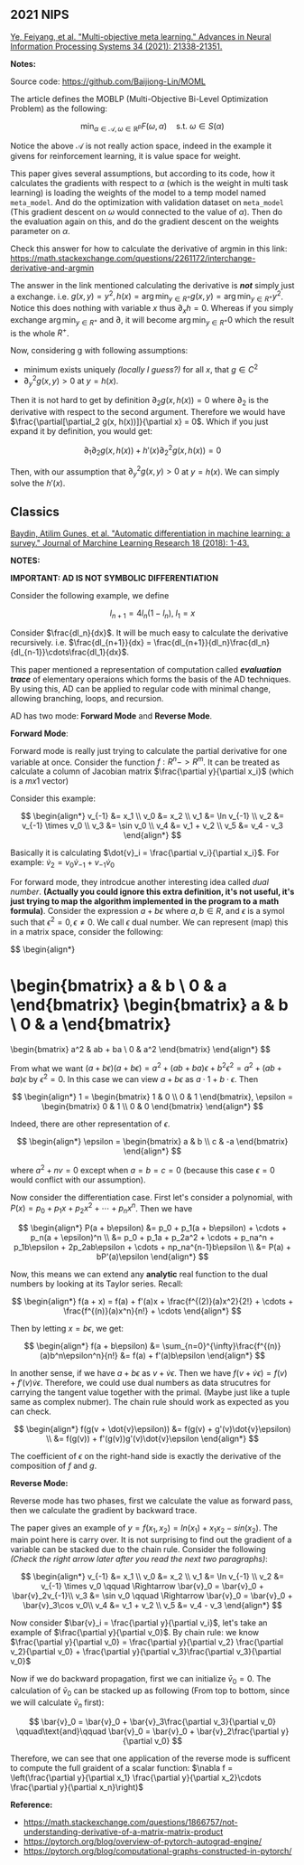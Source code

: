 ## 2021 NIPS
[Ye, Feiyang, et al. "Multi-objective meta learning." Advances in Neural Information Processing Systems 34 (2021): 21338-21351.](https://arxiv.org/abs/2102.07121)

**Notes:**

Source code: https://github.com/Baijiong-Lin/MOML

The article defines the MOBLP (Multi-Objective Bi-Level Optimization Problem) as the following:

$$
\min_{\alpha\in \mathcal{A}, \omega\in\mathbb{R}^p} F(\omega, \alpha) \quad \text{s.t. $\omega \in S(\alpha)$ }
$$

Notice the above $\mathcal{A}$ is not really action space, indeed in the example it givens for reinforcement learning, it is value space for weight.

This paper gives several assumptions, but according to its code, how it calculates the gradients with respect to $\alpha$ (which is the weight in multi task learning) is loading the weights of the model to a temp model named `meta_model`. And do the optimization with validation dataset on `meta_model` (This gradient descent on $\omega$ would connected to the value of $\alpha$). Then do the evaluation again on this, and do the gradient descent on the weights parameter on $\alpha$.

Check this answer for how to calculate the derivative of argmin in this link: https://math.stackexchange.com/questions/2261172/interchange-derivative-and-argmin

The answer in the link mentioned calculating the derivative is ***not*** simply just a exchange. i.e. $g(x, y) = y^2, h(x) = \arg\min_{y\in R^+} g(x, y) = \arg\min_{y\in R^+} y^2$. Notice this does nothing with variable $x$ thus $\partial_x h=0$. Whereas if you simply exchange $\arg\min_{y\in R^+}$ and $\partial$, it will become $\arg\min_{y\in R^+} 0$ which the result is the whole $R^+$. 

Now, considering g with following assumptions:
- minimum exists uniquely *(locally I guess?)* for all $x$, that $g\in C^2$
- $\partial_y^2g(x,y) > 0$ at $y = h(x)$.

Then it is not hard to get by definition $\partial_2 g(x, h(x)) = 0$ where $\partial_2$ is the derivative with respect to the second argument. Therefore we would have $\frac{\partial[\partial_2 g(x, h(x))]}{\partial x} = 0$. Which if you just expand it by definition, you would get:

$$
\partial_1 \partial_2 g(x, h(x)) + h'(x)\partial_2^2 g(x, h(x)) = 0
$$

Then, with our assumption that $\partial_y^2g(x,y) > 0$ at $y = h(x)$. We can simply solve the $h'(x)$.

## Classics
[Baydin, Atilim Gunes, et al. "Automatic differentiation in machine learning: a survey." Journal of Marchine Learning Research 18 (2018): 1-43.](https://arxiv.org/abs/1502.05767v4)

**NOTES:**

**IMPORTANT: AD IS NOT SYMBOLIC DIFFERENTIATION**

Consider the following example, we define

$$
l_{n+1} = 4l_n(1-l_n),\; l_1 = x
$$

Consider $\frac{dl_n}{dx}$. It will be much easy to calculate the derivative recursively. i.e. $\frac{dl_{n+1}}{dx} = \frac{dl_{n+1}}{dl_n}\frac{dl_n}{dl_{n-1}}\cdots\frac{dl_1}{dx}$.

This paper mentioned a representation of computation called ***evaluation trace*** of elementary operaions which forms the basis of the AD techniques. By using this, AD can be applied to regular code with minimal change, allowing branching, loops, and recursion.

AD has two mode: **Forward Mode** and **Reverse Mode**.

**Forward Mode**:

Forward mode is really just trying to calculate the partial derivative for one variable at once. Consider the function $f: R^n -> R^m$. It can be treated as calculate a column of Jacobian matrix $\frac{\partial y}{\partial x_i}$ (which is a $mx1$ vector)

Consider this example:

$$
\begin{align*}
v_{-1} &= x_1 \\
v_0 &= x_2 \\
v_1 &= \ln v_{-1} \\
v_2 &= v_{-1} \times v_0 \\
v_3 &= \sin v_0 \\
v_4 &= v_1 + v_2 \\
v_5 &= v_4 - v_3
\end{align*}
$$

Basically it is calculating $\dot{v}_i = \frac{\partial v_i}{\partial x_i}$. For example: $\dot{v}_2 = v_0\dot{v}_{-1} + v_{-1}\dot{v}_0$

For forward mode, they introdcue another interesting idea called *dual number*. **(Actually you could ignore this extra definition, it's not useful, it's just trying to map the algorithm implemented in the program to a math formula)**. Consider the expression $a + b\epsilon$ where $a, b\in R$, and $\epsilon$ is a symol such that $\epsilon^2 = 0, \epsilon\neq 0$. We call $\epsilon$ dual number. We can represent (map) this in a matrix space, consider the following:

$$
\begin{align*}

\begin{bmatrix}
a & b \\
0 & a
\end{bmatrix}
\begin{bmatrix}
a & b \\
0 & a
\end{bmatrix}
= 
\begin{bmatrix}
a^2 & ab + ba \\
0 & a^2
\end{bmatrix}
\end{align*}
$$

From what we want $(a + b\epsilon)(a + b\epsilon) = a^2 + (ab + ba)\epsilon + b^2\epsilon^2 = a^2 + (ab + ba)\epsilon$ by $\epsilon^2 = 0$. In this case we can view $a + b\epsilon$ as $a\cdot 1 + b\cdot \epsilon$. Then 

$$
\begin{align*}
1 = 
\begin{bmatrix}
1 & 0 \\
0 & 1
\end{bmatrix}, 
\epsilon = 
\begin{bmatrix}
0 & 1 \\
0 & 0   
\end{bmatrix}
\end{align*}
$$

Indeed, there are other representation of $\epsilon$.

$$
\begin{align*}
\epsilon = 
\begin{bmatrix}
    a & b \\
    c & -a
\end{bmatrix}
\end{align*}
$$

where $a^2 + nv = 0$ except when $a=b=c=0$ (because this case $\epsilon = 0$ would conflict with our assumption).

Now consider the differentiation case. First let's consider a polynomial, with $P(x) = p_0 + p_1x + p_2x^2 + \cdots + p_nx^n$. Then we have

$$
\begin{align*}
P(a + b\epsilon) 
&= p_0 + p_1(a + b\epsilon) + \cdots + p_n(a + \epsilon)^n \\
&= p_0 + p_1a + p_2a^2 + \cdots + p_na^n + p_1b\epsilon + 2p_2ab\epsilon + \cdots + np_na^{n-1}b\epsilon \\
&= P(a) + bP'(a)\epsilon
\end{align*}
$$

Now, this means we can extend any **analytic** real function to the dual numbers by looking at its Taylor series. Recall:

$$
\begin{align*}
f(a + x) = f(a) + f'(a)x + \frac{f^{(2)}(a)x^2}{2!} + \cdots + \frac{f^{(n)}(a)x^n}{n!} + \cdots
\end{align*}
$$

Then by letting $x = b\epsilon$, we get:

$$
\begin{align*}
f(a + b\epsilon) 
&= \sum_{n=0}^{\infty}\frac{f^{(n)}(a)b^n\epsilon^n}{n!}
&= f(a) + f'(a)b\epsilon
\end{align*}
$$

In another sense, if we have $a + b\epsilon$ as $v + \dot{v}\epsilon$. Then we have $f(v + \dot{v}\epsilon) = f(v) + f'(v)\dot{v}\epsilon$. Therefore, we could use dual numbers as data strucutres for carrying the tangent value together with the primal. (Maybe just like a tuple same as complex nubmer). The chain rule should work as expected as you can check.

$$
\begin{align*}
f(g(v + \dot{v}\epsilon))
&= f(g(v) + g'(v)\dot{v}\epsilon) \\
&= f(g(v)) + f'(g(v))g'(v)\dot{v}\epsilon
\end{align*}
$$

The coefficient of $\epsilon$ on the right-hand side is exactly the derivative of the composition of $f$ and $g$.

**Reverse Mode:**

Reverse mode has two phases, first we calculate the value as forward pass, then we calculate the gradient by backward trace. 

The paper gives an example of $y = f(x_1, x_2) = ln(x_1) + x_1x_2 - sin(x_2)$. The main point here is carry over. It is not surprising to find out the gradient of a variable can be stacked due to the chain rule. Consider the following *(Check the right arrow later after you read the next two paragraphs)*:

$$
\begin{align*}
v_{-1} &= x_1 \\
v_0 &= x_2 \\
v_1 &= \ln v_{-1} \\
v_2 &= v_{-1} \times v_0 \qquad \Rightarrow \bar{v}_0 = \bar{v}_0 + \bar{v}_2v_{-1}\\
v_3 &= \sin v_0 \qquad \Rightarrow \bar{v}_0 = \bar{v}_0 + \bar{v}_3\cos v_0\\
v_4 &= v_1 + v_2 \\
v_5 &= v_4 - v_3
\end{align*}
$$

Now consider $\bar{v}_i = \frac{\partial y}{\partial v_i}$, let's take an example of $\frac{\partial y}{\partial v_0}$. By chain rule: we know $\frac{\partial y}{\partial v_0} = \frac{\partial y}{\partial v_2} \frac{\partial v_2}{\partial v_0} + \frac{\partial y}{\partial v_3}\frac{\partial v_3}{\partial v_0}$

Now if we do backward propagation, first we can initialize $\bar{v}_0 = 0$. The calculation of $\bar{v}_0$ can be stacked up as following (From top to bottom, since we will calculate $\bar{v}_n$ first):

$$
\bar{v}_0 = \bar{v}_0 + \bar{v}_3\frac{\partial v_3}{\partial v_0} \qquad\text{and}\qquad \bar{v}_0 = \bar{v}_0 + \bar{v}_2\frac{\partial y}{\partial v_0}
$$

Therefore, we can see that one application of the reverse mode is sufficent to compute the full graident of a scalar function: $\nabla f = \left(\frac{\partial y}{\partial x_1} \frac{\partial y}{\partial x_2}\cdots \frac{\partial y}{\partial x_n}\right)$

**Reference:**
- https://math.stackexchange.com/questions/1866757/not-understanding-derivative-of-a-matrix-matrix-product
- https://pytorch.org/blog/overview-of-pytorch-autograd-engine/
- https://pytorch.org/blog/computational-graphs-constructed-in-pytorch/

